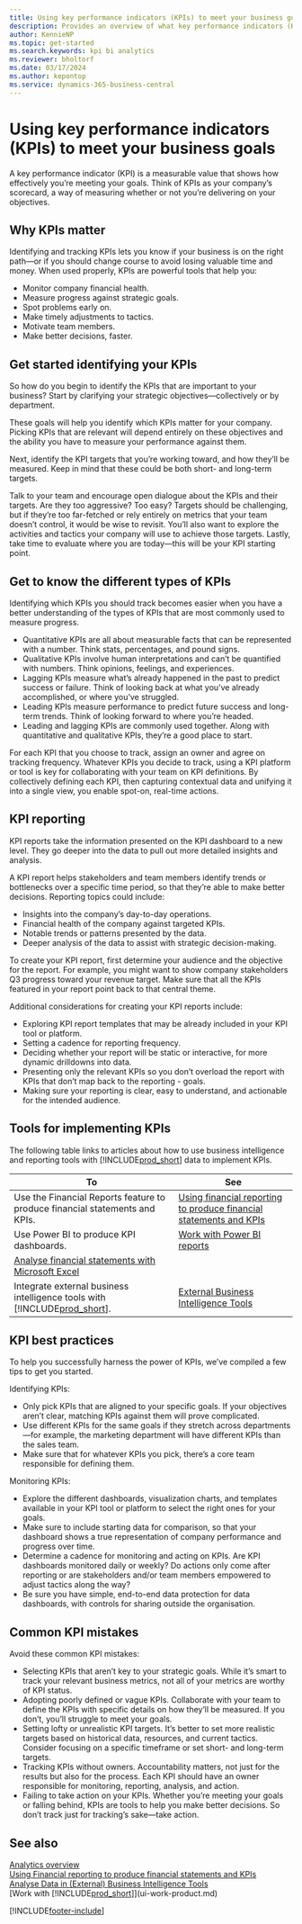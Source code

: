 ```yaml
---
title: Using key performance indicators (KPIs) to meet your business goals
description: Provides an overview of what key performance indicators (KPIs) are and how you can use them to meet your business goals.
author: KennieNP
ms.topic: get-started
ms.search.keywords: kpi bi analytics
ms.reviewer: bholtorf
ms.date: 03/17/2024
ms.author: kepontop
ms.service: dynamics-365-business-central
---
```


# <a name="using-key-performance-indicators-kpis-to-meet-your-business-goals"></a>Using key performance indicators (KPIs) to meet your business goals

A key performance indicator (KPI) is a measurable value that shows how effectively you’re meeting your goals. Think of KPIs as your company’s scorecard, a way of measuring whether or not you’re delivering on your objectives.

## <a name="why-kpis-matter"></a>Why KPIs matter

Identifying and tracking KPIs lets you know if your business is on the right path—or if you should change course to avoid losing valuable time and money. When used properly, KPIs are powerful tools that help you:

- Monitor company financial health.
- Measure progress against strategic goals.
- Spot problems early on.
- Make timely adjustments to tactics.
- Motivate team members.
- Make better decisions, faster.

## <a name="get-started-identifying-your-kpis"></a>Get started identifying your KPIs

So how do you begin to identify the KPIs that are important to your business? Start by clarifying your strategic objectives—collectively or by department.

These goals will help you identify which KPIs matter for your company. Picking KPIs that are relevant will depend entirely on these objectives and the ability you have to measure your performance against them.

Next, identify the KPI targets that you’re working toward, and how they’ll be measured. Keep in mind that these could be both short- and long-term targets.

Talk to your team and encourage open dialogue about the KPIs and their targets. Are they too aggressive? Too easy? Targets should be challenging, but if they’re too far-fetched or rely entirely on metrics that your team doesn’t control, it would be wise to revisit. You’ll also want to explore the activities and tactics your company will use to achieve those targets. Lastly, take time to evaluate where you are today—this will be your KPI starting point.

## <a name="get-to-know-the-different-types-of-kpis"></a>Get to know the different types of KPIs

Identifying which KPIs you should track becomes easier when you have a better understanding of the types of KPIs that are most commonly used to measure progress.

- Quantitative KPIs are all about measurable facts that can be represented with a number. Think stats, percentages, and pound signs.
- Qualitative KPIs involve human interpretations and can’t be quantified with numbers. Think opinions, feelings, and experiences.
- Lagging KPIs measure what’s already happened in the past to predict success or failure. Think of looking back at what you’ve already accomplished, or where you’ve struggled.
- Leading KPIs measure performance to predict future success and long-term trends. Think of looking forward to where you’re headed.
- Leading and lagging KPIs are commonly used together. Along with quantitative and qualitative KPIs, they’re a good place to start.

For each KPI that you choose to track, assign an owner and agree on tracking frequency. Whatever KPIs you decide to track, using a KPI platform or tool is key for collaborating with your team on KPI definitions. By collectively defining each KPI, then capturing contextual data and unifying it into a single view, you enable spot-on, real-time actions.

## <a name="kpi-reporting"></a>KPI reporting

KPI reports take the information presented on the KPI dashboard to a new level. They go deeper into the data to pull out more detailed insights and analysis.

A KPI report helps stakeholders and team members identify trends or bottlenecks over a specific time period, so that they’re able to make better decisions. Reporting topics could include:

- Insights into the company’s day-to-day operations.
- Financial health of the company against targeted KPIs.
- Notable trends or patterns presented by the data.
- Deeper analysis of the data to assist with strategic decision-making.

To create your KPI report, first determine your audience and the objective for the report. For example, you might want to show company stakeholders Q3 progress toward your revenue target. Make sure that all the KPIs featured in your report point back to that central theme.

Additional considerations for creating your KPI reports include:

- Exploring KPI report templates that may be already included in your KPI tool or platform.
- Setting a cadence for reporting frequency.
- Deciding whether your report will be static or interactive, for more dynamic drilldowns into data.
- Presenting only the relevant KPIs so you don’t overload the report with KPIs that don’t map back to the reporting - goals.
- Making sure your reporting is clear, easy to understand, and actionable for the intended audience.

## <a name="tools-for-implementing-kpis"></a>Tools for implementing KPIs

The following table links to articles about how to use business intelligence and reporting tools with [!INCLUDE[prod_short](includes/prod_short.md)] data to implement KPIs.

| To  | See |
| --- | --- |
| Use the Financial Reports feature to produce financial statements and KPIs. | [Using financial reporting to produce financial statements and KPIs](bi.md) |
| Use Power BI to produce KPI dashboards. | [Work with Power BI reports](across-working-with-powerbi.md) | 
| [Analyse financial statements with Microsoft Excel](finance-analyze-excel.md) |
| Integrate external business intelligence tools with [!INCLUDE[prod_short](includes/prod_short.md)].| [External Business Intelligence Tools](reports-external-analysis.md) |

## <a name="kpi-best-practices"></a>KPI best practices

To help you successfully harness the power of KPIs, we’ve compiled a few tips to get you started.

Identifying KPIs:

- Only pick KPIs that are aligned to your specific goals. If your objectives aren’t clear, matching KPIs against them will prove complicated.
- Use different KPIs for the same goals if they stretch across departments—for example, the marketing department will have different KPIs than the sales team.
- Make sure that for whatever KPIs you pick, there’s a core team responsible for defining them.

Monitoring KPIs:

- Explore the different dashboards, visualization charts, and templates available in your KPI tool or platform to select the right ones for your goals.
- Make sure to include starting data for comparison, so that your dashboard shows a true representation of company performance and progress over time.
- Determine a cadence for monitoring and acting on KPIs. Are KPI dashboards monitored daily or weekly? Do actions only come after reporting or are stakeholders and/or team members empowered to adjust tactics along the way?
- Be sure you have simple, end-to-end data protection for data dashboards, with controls for sharing outside the organisation.

## <a name="common-kpi-mistakes"></a>Common KPI mistakes

Avoid these common KPI mistakes:

- Selecting KPIs that aren’t key to your strategic goals. While it’s smart to track your relevant business metrics, not all of your metrics are worthy of KPI status.
- Adopting poorly defined or vague KPIs. Collaborate with your team to define the KPIs with specific details on how they’ll be measured. If you don’t, you’ll struggle to meet your goals.
- Setting lofty or unrealistic KPI targets. It’s better to set more realistic targets based on historical data, resources, and current tactics. Consider focusing on a specific timeframe or set short- and long-term targets.
- Tracking KPIs without owners. Accountability matters, not just for the results but also for the process. Each KPI should have an owner responsible for monitoring, reporting, analysis, and action.
- Failing to take action on your KPIs. Whether you’re meeting your goals or falling behind, KPIs are tools to help you make better decisions. So don’t track just for tracking’s sake—take action.

## <a name="see-also"></a>See also

[Analytics overview](reports-bi-reporting.md)  
[Using Financial reporting to produce financial statements and KPIs](bi.md)  
[Analyse Data in (External) Business Intelligence Tools](reports-external-analysis.md)  
[Work with [!INCLUDE[prod_short](includes/prod_short.md)]](ui-work-product.md)  

[!INCLUDE[footer-include](includes/footer-banner.md)]
